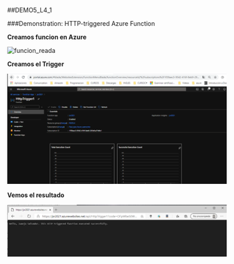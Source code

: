 ##DEMO5_L4_1

###Demonstration: HTTP-triggered Azure Function

**Creamos funcion en Azure**

![funcion_reada](CreandoFuncion.PNG)



**Creamos el Trigger**

![trigger](trigger.PNG)

**Vemos el resultado**

![resultado2](resultado.PNG)
